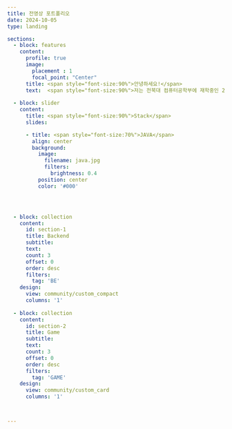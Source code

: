```yaml
---
title: 전영상 포트폴리오
date: 2024-10-05
type: landing

sections:
  - block: features
    content:
      profile: true
      image: 
        placement : 1
        focal_point: "Center"
      title: <span style="font-size:90%">안녕하세요!</span>
      text:  <span style="font-size:90%">저는 전북대 컴퓨터공학부에 재학중인 21학번 전영상입니다. 백엔드에 관심이 있어 현재 Springboot 및 JAVA를 공부하고 있습니다.</span>
  
  - block: slider
    content:
      title: <span style="font-size:90%">Stack</span>
      slides:

      - title: <span style="font-size:70%">JAVA</span>
        align: center
        background:
          image:
            filename: java.jpg
            filters:
              brightness: 0.4
          position: center
          color: '#000'




  - block: collection
    content:
      id: section-1
      title: Backend
      subtitle:
      text:
      count: 3
      offset: 0
      order: desc
      filters:
        tag: 'BE'
    design:
      view: community/custom_compact
      columns: '1'
  
  - block: collection
    content:
      id: section-2
      title: Game
      subtitle:
      text:
      count: 3
      offset: 0
      order: desc
      filters:
        tag: 'GAME'
    design:
      view: community/custom_card
      columns: '1'



---
```


